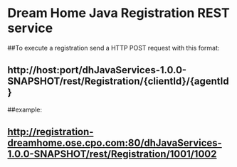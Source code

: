 # Dream Home Java Registration REST service

##To execute a registration send a HTTP POST request with this format:
##	http://host:port/dhJavaServices-1.0.0-SNAPSHOT/rest/Registration/{clientId}/{agentId}
##example:
##	http://registration-dreamhome.ose.cpo.com:80/dhJavaServices-1.0.0-SNAPSHOT/rest/Registration/1001/1002
